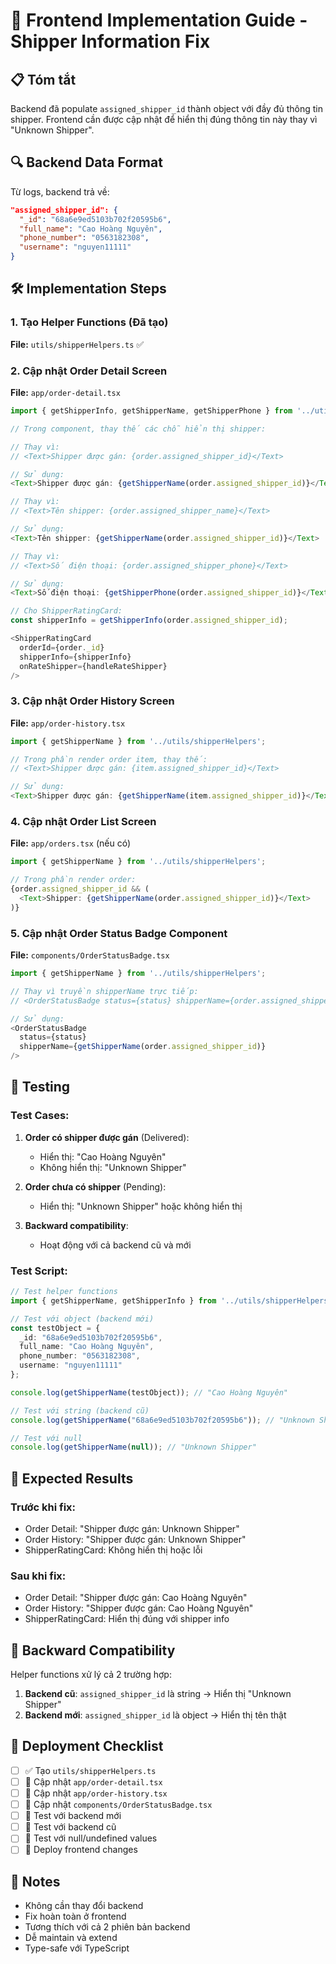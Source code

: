 # 🚀 Frontend Implementation Guide - Shipper Information Fix

## 📋 Tóm tắt
Backend đã populate `assigned_shipper_id` thành object với đầy đủ thông tin shipper. Frontend cần được cập nhật để hiển thị đúng thông tin này thay vì "Unknown Shipper".

## 🔍 Backend Data Format
Từ logs, backend trả về:
```json
"assigned_shipper_id": {
  "_id": "68a6e9ed5103b702f20595b6",
  "full_name": "Cao Hoàng Nguyên", 
  "phone_number": "0563182308",
  "username": "nguyen11111"
}
```

## 🛠️ Implementation Steps

### 1. Tạo Helper Functions (Đã tạo)
**File:** `utils/shipperHelpers.ts` ✅

### 2. Cập nhật Order Detail Screen

**File:** `app/order-detail.tsx`

```typescript
import { getShipperInfo, getShipperName, getShipperPhone } from '../utils/shipperHelpers';

// Trong component, thay thế các chỗ hiển thị shipper:

// Thay vì:
// <Text>Shipper được gán: {order.assigned_shipper_id}</Text>

// Sử dụng:
<Text>Shipper được gán: {getShipperName(order.assigned_shipper_id)}</Text>

// Thay vì:
// <Text>Tên shipper: {order.assigned_shipper_name}</Text>

// Sử dụng:
<Text>Tên shipper: {getShipperName(order.assigned_shipper_id)}</Text>

// Thay vì:
// <Text>Số điện thoại: {order.assigned_shipper_phone}</Text>

// Sử dụng:
<Text>Số điện thoại: {getShipperPhone(order.assigned_shipper_id)}</Text>

// Cho ShipperRatingCard:
const shipperInfo = getShipperInfo(order.assigned_shipper_id);

<ShipperRatingCard
  orderId={order._id}
  shipperInfo={shipperInfo}
  onRateShipper={handleRateShipper}
/>
```

### 3. Cập nhật Order History Screen

**File:** `app/order-history.tsx`

```typescript
import { getShipperName } from '../utils/shipperHelpers';

// Trong phần render order item, thay thế:
// <Text>Shipper được gán: {item.assigned_shipper_id}</Text>

// Sử dụng:
<Text>Shipper được gán: {getShipperName(item.assigned_shipper_id)}</Text>
```

### 4. Cập nhật Order List Screen

**File:** `app/orders.tsx` (nếu có)

```typescript
import { getShipperName } from '../utils/shipperHelpers';

// Trong phần render order:
{order.assigned_shipper_id && (
  <Text>Shipper: {getShipperName(order.assigned_shipper_id)}</Text>
)}
```

### 5. Cập nhật Order Status Badge Component

**File:** `components/OrderStatusBadge.tsx`

```typescript
import { getShipperName } from '../utils/shipperHelpers';

// Thay vì truyền shipperName trực tiếp:
// <OrderStatusBadge status={status} shipperName={order.assigned_shipper_id} />

// Sử dụng:
<OrderStatusBadge 
  status={status} 
  shipperName={getShipperName(order.assigned_shipper_id)} 
/>
```

## 🧪 Testing

### Test Cases:
1. **Order có shipper được gán** (Delivered):
   - Hiển thị: "Cao Hoàng Nguyên"
   - Không hiển thị: "Unknown Shipper"

2. **Order chưa có shipper** (Pending):
   - Hiển thị: "Unknown Shipper" hoặc không hiển thị

3. **Backward compatibility**:
   - Hoạt động với cả backend cũ và mới

### Test Script:
```typescript
// Test helper functions
import { getShipperName, getShipperInfo } from '../utils/shipperHelpers';

// Test với object (backend mới)
const testObject = {
  _id: "68a6e9ed5103b702f20595b6",
  full_name: "Cao Hoàng Nguyên",
  phone_number: "0563182308",
  username: "nguyen11111"
};

console.log(getShipperName(testObject)); // "Cao Hoàng Nguyên"

// Test với string (backend cũ)
console.log(getShipperName("68a6e9ed5103b702f20595b6")); // "Unknown Shipper"

// Test với null
console.log(getShipperName(null)); // "Unknown Shipper"
```

## 📱 Expected Results

### Trước khi fix:
- Order Detail: "Shipper được gán: Unknown Shipper"
- Order History: "Shipper được gán: Unknown Shipper"
- ShipperRatingCard: Không hiển thị hoặc lỗi

### Sau khi fix:
- Order Detail: "Shipper được gán: Cao Hoàng Nguyên"
- Order History: "Shipper được gán: Cao Hoàng Nguyên"
- ShipperRatingCard: Hiển thị đúng với shipper info

## 🔄 Backward Compatibility

Helper functions xử lý cả 2 trường hợp:
1. **Backend cũ**: `assigned_shipper_id` là string → Hiển thị "Unknown Shipper"
2. **Backend mới**: `assigned_shipper_id` là object → Hiển thị tên thật

## 🚀 Deployment Checklist

- [ ] ✅ Tạo `utils/shipperHelpers.ts`
- [ ] 🔄 Cập nhật `app/order-detail.tsx`
- [ ] 🔄 Cập nhật `app/order-history.tsx`
- [ ] 🔄 Cập nhật `components/OrderStatusBadge.tsx`
- [ ] 🧪 Test với backend mới
- [ ] 🧪 Test với backend cũ
- [ ] 🧪 Test với null/undefined values
- [ ] 🚀 Deploy frontend changes

## 📝 Notes

- Không cần thay đổi backend
- Fix hoàn toàn ở frontend
- Tương thích với cả 2 phiên bản backend
- Dễ maintain và extend
- Type-safe với TypeScript

